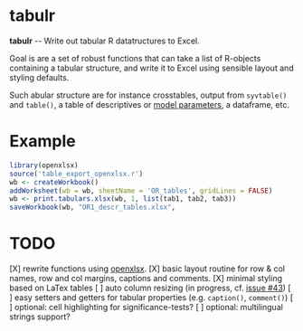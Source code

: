 tabulr
======

**tabulr** -- Write out tabular R datatructures to Excel.

Goal is are a set of robust functions that can take a list of R-objects containing a tabular structure, and write it to Excel using sensible layout and styling defaults. 

Such abular structure are for instance crosstables, output from `syvtable()` and `table()`, a table of descriptives or [model parameters](https://github.com/dgrtwo/broom), a dataframe, etc.

# Example

```R
library(openxlsx)
source('table_export_openxlsx.r')
wb <- createWorkbook()
addWorksheet(wb = wb, sheetName = 'OR_tables', gridLines = FALSE)
wb <- print.tabulars.xlsx(wb, 1, list(tab1, tab2, tab3))
saveWorkbook(wb, "OR1_descr_tables.xlsx",
```

# TODO

[X] rewrite functions using [openxlsx](https://github.com/awalker89/openxlsx).
[X] basic layout routine for row & col names, row and col margins, captions and comments.
[X] minimal styling based on LaTex tables
[ ] auto column resizing (in progress, cf. [issue #43](https://github.com/awalker89/openxlsx/issues/43))
[ ] easy setters and getters for tabular properties (e.g. `caption()`, `comment()`)
[ ] optional: cell highlighting for significance-tests?
[ ] optional: multilingual strings support?
